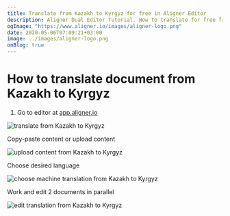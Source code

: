 ```yaml
---
title: Translate from Kazakh to Kyrgyz for free in Aligner Editor
description: Aligner Dual Editor Tutorial. How to translate for free from Kazakh to Kyrgyz. Aligner is multilingual document management platform. 
ogImage: "https://www.aligner.io/images/aligner-logo.png"
date: 2020-05-06T07:09:21+03:00
image: ../images/aligner-logo.png
onBlog: true
---
```


# How to translate document from Kazakh to Kyrgyz

1. Go to editor at [app.aligner.io](https://app.aligner.io "Aligner App web page")

![translate from Kazakh to Kyrgyz](../aligner-blank-editor.png "translate from Kazakh to Kyrgyz")

Copy-paste content or upload content

![upload content from Kazakh to Kyrgyz](../aligner-uploaded-document.png "upload content from Kazakh to Kyrgyz")

Choose desired language

![choose machine translation from Kazakh to Kyrgyz](../aligner-language-dropdown.png "choose machine translation from Kazakh to Kyrgyz")

Work and edit 2 documents in parallel

![edit translation from Kazakh to Kyrgyz](../aligner-double-sitded-editor.png "edit translation from Kazakh to Kyrgyz")

